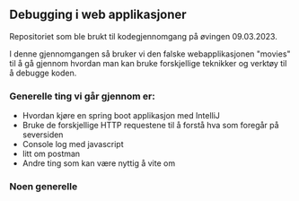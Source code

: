 ## Debugging i web applikasjoner 

Repositoriet som ble brukt til kodegjennomgang på øvingen 09.03.2023. 

I denne gjennomgangen så bruker vi den falske webapplikasjonen "movies" til å gå gjennom hvordan man kan bruke forskjellige teknikker og verktøy til å debugge koden. 

### Generelle ting vi går gjennom er: 

- Hvordan kjøre en spring boot applikasjon med IntelliJ
- Bruke de forskjellige HTTP requestene til å forstå hva som foregår på seversiden 
- Console log med javascript 
- litt om postman
- Andre ting som kan være nyttig å vite om


### Noen generelle